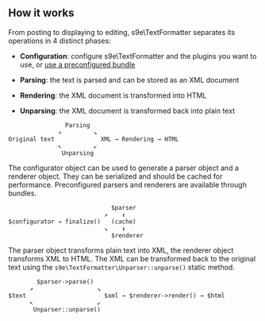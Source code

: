<h2>How it works</h2>

From posting to displaying to editing, s9e\\TextFormatter separates its operations in 4 distinct phases:

  * __Configuration__: configure s9e\\TextFormatter and the plugins you want to use, or [use a preconfigured bundle](Using_predefined_bundles.md)

  * __Parsing__: the text is parsed and can be stored as an XML document

  * __Rendering__: the XML document is transformed into HTML

  * __Unparsing__: the XML document is transformed back into plain text

```
                Parsing 
              ↗         ↘
Original text             XML → Rendering → HTML
              ↖         ↙
               Unparsing
```

The configurator object can be used to generate a parser object and a renderer object. They can be serialized and should be cached for performance. Preconfigured parsers and renderers are available through bundles.

```
                             $parser
                           ↗    ↕
$configurator → finalize()   (cache)
                           ↘    ↕
                             $renderer
```

The parser object transforms plain text into XML, the renderer object transforms XML to HTML. The XML can be transformed back to the original text using the `s9e\TextFormatter\Unparser::unparse()` static method.

```
        $parser->parse()
      ↗                  ↘
$text                      $xml → $renderer->render() → $html
      ↖                  ↙
       Unparser::unparse()
```
